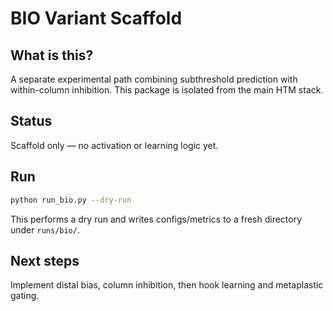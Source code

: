 # BIO Variant Scaffold

## What is this?
A separate experimental path combining subthreshold prediction with within-column inhibition. This package is isolated from the main HTM stack.

## Status
Scaffold only — no activation or learning logic yet.

## Run
```bash
python run_bio.py --dry-run
```
This performs a dry run and writes configs/metrics to a fresh directory under `runs/bio/`.

## Next steps
Implement distal bias, column inhibition, then hook learning and metaplastic gating.
